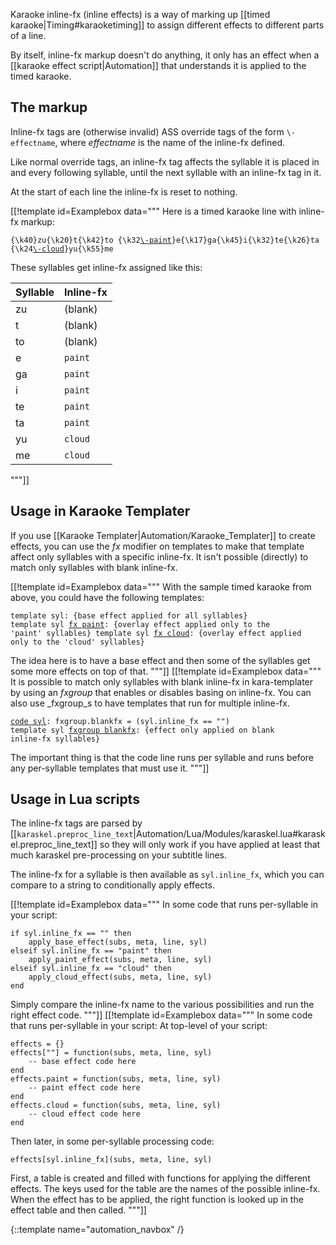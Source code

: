 Karaoke inline-fx (inline effects) is a way of marking up [[timed
karaoke|Timing#karaoketiming]] to assign different effects to different
parts of a line.

By itself, inline-fx markup doesn't do anything, it only has an effect when
a [[karaoke effect script|Automation]] that understands it is applied to
the timed karaoke.

## The markup  ##
Inline-fx tags are (otherwise invalid) ASS override tags of the form
`\-effectname`, where _effectname_ is the name of the inline-fx defined.

Like normal override tags, an inline-fx tag affects the syllable it is
placed in and every following syllable, until the next syllable with an
inline-fx tag in it.

At the start of each line the inline-fx is reset to nothing.

[[!template id=Examplebox data="""
Here is a timed karaoke line with inline-fx markup:

<pre><code>{\k40}zu{\k20}t{\k42}to {\k32<u>\-paint</u>}e{\k17}ga{\k45}i{\k32}te{\k26}ta {\k24<u>\-cloud</u>}yu{\k55}me</code></pre>

These syllables get inline-fx assigned like this:

| Syllable | Inline-fx
| -------- | --------------
| zu       | (blank)
| t        | (blank)
| to       | (blank)
| e        | `paint`
| ga       | `paint`
| i        | `paint`
| te       | `paint`
| ta       | `paint`
| yu       | `cloud`
| me       | `cloud`
"""]]

## Usage in Karaoke Templater  ##
If you use [[Karaoke Templater|Automation/Karaoke_Templater]] to create
effects, you can use the _fx_ modifier on templates to make that template
affect only syllables with a specific inline-fx. It isn't possible
(directly) to match only syllables with blank inline-fx.

[[!template id=Examplebox data="""
With the sample timed karaoke from above, you could have the following templates:

<code><pre>template syl: {base effect applied for all syllables}
template syl <u>fx paint</u>: {overlay effect applied only to the 'paint' syllables}
template syl <u>fx cloud</u>: {overlay effect applied only to the 'cloud' syllables}</pre></code>

The idea here is to have a base effect and then some of the syllables get
some more effects on top of that.
"""]]
[[!template id=Examplebox data="""
It is possible to match only syllables with blank inline-fx in
kara-templater by using an _fxgroup_ that enables or disables basing on
inline-fx. You can also use _fxgroup_s to have templates that run for
multiple inline-fx.

<code><pre><u>code syl</u>: fxgroup.blankfx = (syl.inline_fx == "")
template syl <u>fxgroup blankfx</u>: {effect only applied on blank inline-fx syllables}</pre></code>

The important thing is that the code line runs per syllable and runs before
any per-syllable templates that must use it.
"""]]

## Usage in Lua scripts  ##
The inline-fx tags are parsed by
[[`karaskel.preproc_line_text`|Automation/Lua/Modules/karaskel.lua#karaskel.preproc_line_text]]
so they will only work if you have applied at least that much karaskel
pre-processing on your subtitle lines.

The inline-fx for a syllable is then available as `syl.inline_fx`, which
you can compare to a string to conditionally apply effects.

[[!template id=Examplebox data="""
In some code that runs per-syllable in your script:

    if syl.inline_fx == "" then
        apply_base_effect(subs, meta, line, syl)
    elseif syl.inline_fx == "paint" then
        apply_paint_effect(subs, meta, line, syl)
    elseif syl.inline_fx == "cloud" then
        apply_cloud_effect(subs, meta, line, syl)
    end

Simply compare the inline-fx name to the various possibilities and run the
right effect code.
"""]]
[[!template id=Examplebox data="""
In some code that runs per-syllable in your script:
At top-level of your script:

    effects = {}
    effects[""] = function(subs, meta, line, syl)
        -- base effect code here
    end
    effects.paint = function(subs, meta, line, syl)
        -- paint effect code here
    end
    effects.cloud = function(subs, meta, line, syl)
        -- cloud effect code here
    end

Then later, in some per-syllable processing code:

    effects[syl.inline_fx](subs, meta, line, syl)

First, a table is created and filled with functions for applying the
different effects. The keys used for the table are the names of the
possible inline-fx. When the effect has to be applied, the right function
is looked up in the effect table and then called.
"""]]

{::template name="automation_navbox" /}
